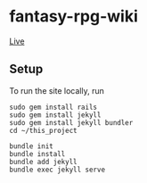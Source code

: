 # fantasy-rpg-wiki

[Live](https://smburdick.github.io/fantasy-rpg-wiki/)

## Setup

To run the site locally, run

```
sudo gem install rails
sudo gem install jekyll
sudo gem install jekyll bundler
cd ~/this_project

bundle init
bundle install
bundle add jekyll
bundle exec jekyll serve
```
